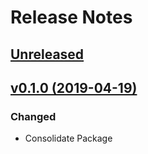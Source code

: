 # Release Notes

## [Unreleased](https://github.com/ixocreate/framework/compare/0.1.0...develop)

## [v0.1.0 (2019-04-19)](https://github.com/ixocreate/framework/compare/master...0.1.0)

### Changed
- Consolidate Package
